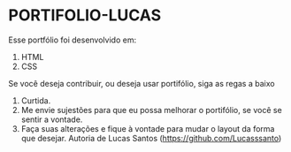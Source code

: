 # PORTIFOLIO-LUCAS
Esse portfólio foi desenvolvido em:

1. HTML
2. CSS

Se você deseja contribuir, ou deseja usar portifólio, siga as regas a baixo

1. Curtida.
2. Me envie sujestões para que eu possa melhorar o portifólio, se você se sentir a vontade.
3. Faça suas alterações e fique à vontade para mudar o layout da forma que desejar.
Autoria de Lucas Santos (https://github.com/Lucasssanto)
